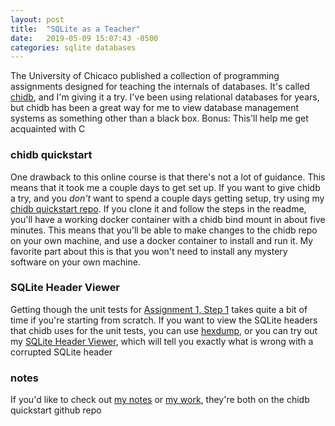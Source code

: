 ```yaml
---
layout: post
title:  "SQLite as a Teacher"
date:   2019-05-09 15:07:43 -0500
categories: sqlite databases
---
```


The University of Chicaco published a collection of programming assignments designed for teaching the internals of databases. It's called [chidb](http://chi.cs.uchicago.edu/chidb/index.html), and I'm giving it a try. I've been using relational databases for years, but chidb has been a great way for me to view database management systems as something other than a black box. Bonus: This'll help me get acquainted with C

### chidb quickstart
One drawback to this online course is that there's not a lot of guidance. This means that it took me a couple days to get set up. If you want to give chidb a try, and you _don't_ want to spend a couple days getting setup, try using my [chidb quickstart repo](https://github.com/ngozinwogwugwu/chidb_quickstart). If you clone it and follow the steps in the readme, you'll have a working docker container with a chidb bind mount in about five minutes. This means that you'll be able to make changes to the chidb repo on your own machine, and use a docker container to install and run it. My favorite part about this is that you won't need to install any mystery software on your own machine.

### SQLite Header Viewer
Getting though the unit tests for [Assignment 1, Step 1](http://chi.cs.uchicago.edu/chidb/assignment_btree.html#step-1-opening-a-chidb-file) takes quite a bit of time if you're starting from scratch. If you want to view the SQLite headers that chidb uses for the unit tests, you can use [hexdump](http://man7.org/linux/man-pages/man1/hexdump.1.html), or you can try out my [SQLite Header Viewer](https://ngozinwogwugwu.github.io/mini_frontend_projects/), which will tell you exactly what is wrong with a corrupted SQLite header

### notes
If you'd like to check out [my notes](https://github.com/ngozinwogwugwu/chidb_quickstart/blob/master/ngozis_notes.md) or [my work](https://github.com/ngozinwogwugwu/chidb_quickstart/tree/master/ngozis_work), they're both on the chidb quickstart github repo